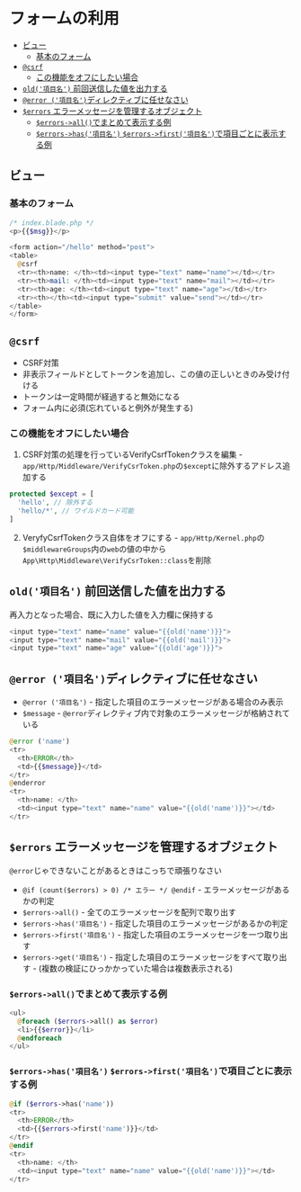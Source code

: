 # フォームの利用

- [ビュー](#ビュー)
  - [基本のフォーム](#基本のフォーム)
- [`@csrf`](#csrf)
  - [この機能をオフにしたい場合](#この機能をオフにしたい場合)
- [`old('項目名')` 前回送信した値を出力する](#old項目名-前回送信した値を出力する)
- [`@error ('項目名')`ディレクティブに任せなさい](#error-項目名ディレクティブに任せなさい)
- [`$errors` エラーメッセージを管理するオブジェクト](#errors-エラーメッセージを管理するオブジェクト)
  - [`$errors->all()`でまとめて表示する例](#errors-allでまとめて表示する例)
  - [`$errors->has('項目名')` `$errors->first('項目名')`で項目ごとに表示する例](#errors-has項目名-errors-first項目名で項目ごとに表示する例)

## ビュー

### 基本のフォーム

```php
/* index.blade.php */
<p>{{$msg}}</p>

<form action="/hello" method="post">
<table>
  @csrf
  <tr><th>name: </th><td><input type="text" name="name"></td></tr>
  <tr><th>mail: </th><td><input type="text" name="mail"></td></tr>
  <tr><th>age: </th><td><input type="text" name="age"></td></tr>
  <tr><th></th><td><input type="submit" value="send"></td></tr>
</table>
</form>
```

##  `@csrf`
* CSRF対策
* 非表示フィールドとしてトークンを追加し、この値の正しいときのみ受け付ける
* トークンは一定時間が経過すると無効になる
* フォーム内に必須(忘れていると例外が発生する)

### この機能をオフにしたい場合

1. CSRF対策の処理を行っているVerifyCsrfTokenクラスを編集
\- `app/Http/Middleware/VerifyCsrToken.php`の`$except`に除外するアドレス追加する
```php
protected $except = [
  'hello', // 除外する
  'hello/*', // ワイルドカード可能
]
```
2. VeryfyCsrfTokenクラス自体をオフにする
\- `app/Http/Kernel.php`の`$middlewareGroups`内の`web`の値の中から`App\Http\Middleware\VerifyCsrToken::class`を削除

## `old('項目名')` 前回送信した値を出力する
再入力となった場合、既に入力した値を入力欄に保持する
```php
<input type="text" name="name" value="{{old('name')}}">
<input type="text" name="mail" value="{{old('mail')}}">
<input type="text" name="age" value="{{old('age')}}">
```

## `@error ('項目名')`ディレクティブに任せなさい

* `@error ('項目名')`
\- 指定した項目のエラーメッセージがある場合のみ表示
* `$message`
\- `@error`ディレクティブ内で対象のエラーメッセージが格納されている

```php
@error ('name')
<tr>
  <th>ERROR</th>
  <td>{{$message}}</td>
</tr>
@enderror
<tr>
  <th>name: </th>
  <td><input type="text" name="name" value="{{old('name')}}"></td>
</tr>
```

## `$errors` エラーメッセージを管理するオブジェクト

`@error`じゃできないことがあるときはこっちで頑張りなさい

* `@if (count($errors) > 0) /* エラー */ @endif`
\- エラーメッセージがあるかの判定
* `$errors->all()`
\- 全てのエラーメッセージを配列で取り出す
* `$errors->has('項目名')`
\- 指定した項目のエラーメッセージがあるかの判定
* `$errors->first('項目名')`
\- 指定した項目のエラーメッセージを一つ取り出す
* `$errors->get('項目名')`
\- 指定した項目のエラーメッセージをすべて取り出す
\- (複数の検証にひっかかっていた場合は複数表示される)

### `$errors->all()`でまとめて表示する例

```php
<ul>
  @foreach ($errors->all() as $error)
  <li>{{$error}}</li>
  @endforeach
</ul>
```

### `$errors->has('項目名')` `$errors->first('項目名')`で項目ごとに表示する例

```php
@if ($errors->has('name'))
<tr>
  <th>ERROR</th>
  <td>{{$errors->first('name')}}</td>
</tr>
@endif
<tr>
  <th>name: </th>
  <td><input type="text" name="name" value="{{old('name')}}"></td>
</tr>
```